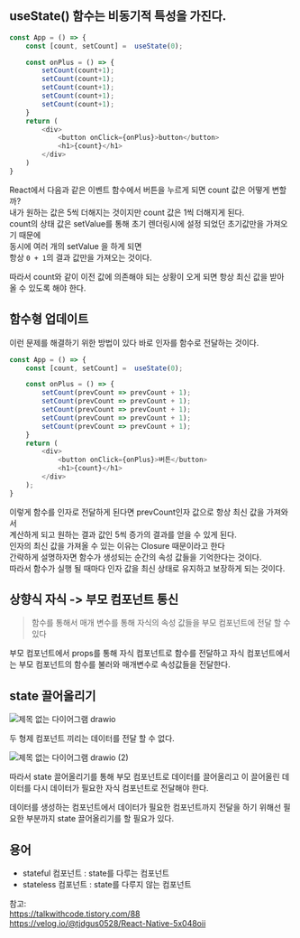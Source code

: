 ## useState() 함수는 비동기적 특성을 가진다.

```js
const App = () => {
    const [count, setCount] =  useState(0);

    const onPlus = () => {
        setCount(count+1);
        setCount(count+1);
        setCount(count+1);
        setCount(count+1);
        setCount(count+1);
    }
	return (
		<div>
            <button onClick={onPlus}>button</button>
            <h1>{count}</h1>
        </div>
	)
}
```

React에서 다음과 같은 이벤트 함수에서 버튼을 누르게 되면 count 값은 어떻게 변할까?     
내가 원하는 값은 5씩 더해지는 것이지만 count 값은 1씩 더해지게 된다.    
count의 상태 값은 setValue를 통해 초기 렌더링시에 설정 되었던 초기값만을 가져오기 때문에    
동시에 여러 개의 setValue 을 하게 되면        
항상 ```0 + 1```의 결과 값만을 가져오는 것이다.     

따라서 count와 같이 이전 값에 의존해야 되는 상황이 오게 되면
항상 최신 값을 받아 올 수 있도록 해야 한다.



## 함수형 업데이트

이런 문제를 해결하기 위한 방법이 있다 바로 인자를 함수로 전달하는 것이다.

```js
const App = () => {
    const [count, setCount] =  useState(0);

    const onPlus = () => {
        setCount(prevCount => prevCount + 1);
        setCount(prevCount => prevCount + 1);
        setCount(prevCount => prevCount + 1);
        setCount(prevCount => prevCount + 1);
        setCount(prevCount => prevCount + 1);
    }
    return (
        <div>
            <button onClick={onPlus}>버튼</button>
            <h1>{count}</h1>
        </div>
    );
}
```

이렇게 함수를 인자로 전달하게 된다면 prevCount인자 값으로 항상 최신 값을 가져와서         
계산하게 되고 원하는 결과 값인 5씩 증가의 결과를 얻을 수 있게 된다.           
인자의 최신 값을 가져올 수 있는 이유는 Closure 때문이라고 한다           
간략하게 설명하자면 함수가 생성되는 순간의 속성 값들을 기억한다는 것이다.        
따라서 함수가 실행 될 때마다 인자 값을 최신 상태로 유지하고 보장하게 되는 것이다.      

## 상향식 자식 -> 부모 컴포넌트 통신

> 함수를 통해서 매개 변수를 통해 자식의 속성 값들을 부모 컴포넌트에 전달 할 수 있다 



부모 컴포넌트에서 props를 통해 자식 컴포넌트로 함수를 전달하고
자식 컴포넌트에서는 부모 컴포넌트의 함수를 불러와 매개변수로 속성값들을 전달한다. 



## state 끌어올리기
![제목 없는 다이어그램 drawio](https://user-images.githubusercontent.com/50188317/227777334-770ef543-3aa1-4f30-b9a3-e2cf2f245235.png)

두 형제 컴포넌트 끼리는 데이터를 전달 할 수 없다.

![제목 없는 다이어그램 drawio (2)](https://user-images.githubusercontent.com/50188317/227777337-cc6be9db-b938-4a0b-8f32-4b309eea16a6.png)

따라서 state 끌어올리기를 통해 부모 컴포넌트로 데이터를 끌어올리고 이 끌어올린 데이터를 다시 데이터가 필요한 자식 컴포넌트로 전달해야 한다.

데이터를 생성하는 컴포넌트에서 데이터가 필요한 컴포넌트까지 전달을 하기 위해선 필요한 부분까지 state 끌어올리기를 할 필요가 있다.

## 용어

* stateful 컴포넌트 : state를 다루는 컴포넌트
* stateless 컴포넌트 : state를 다루지 않는 컴포넌트

참고:          
https://talkwithcode.tistory.com/88          
https://velog.io/@tjdgus0528/React-Native-5x048oii
